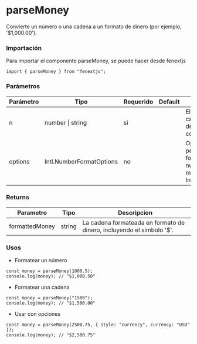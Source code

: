 # parseMoney

Convierte un número o una cadena a un formato de dinero (por ejemplo, '$1,000.00').

### Importación

Para importar el componente parseMoney, se puede hacer desde fenextjs

```tsx copy
import { parseMoney } from "fenextjs";
```

### Parámetros

| Parámetro | Tipo                     | Requerido | Default | Descripcion                                                                           |
| --------- | ------------------------ | --------- | ------- | ------------------------------------------------------------------------------------- |
| n         | number \| string         | sí        |         | El número o cadena que se debe formatear como dinero.                                 |
| options   | Intl.NumberFormatOptions | no        |         | Opciones para personalizar el formato de número. Se pasa al método Intl.NumberFormat. |

### Returns

| Parametro      | Tipo   | Descripcion                                                           |
| -------------- | ------ | --------------------------------------------------------------------- |
| formattedMoney | string | La cadena formateada en formato de dinero, incluyendo el símbolo '$'. |

### Usos

-   Formatear un número

```tsx copy
const money = parseMoney(1000.5);
console.log(money); // "$1,000.50"
```

-   Formatear una cadena

```tsx copy
const money = parseMoney("1500");
console.log(money); // "$1,500.00"
```

-   Usar con opciones

```tsx copy
const money = parseMoney(2500.75, { style: "currency", currency: "USD" });
console.log(money); // "$2,500.75"
```
